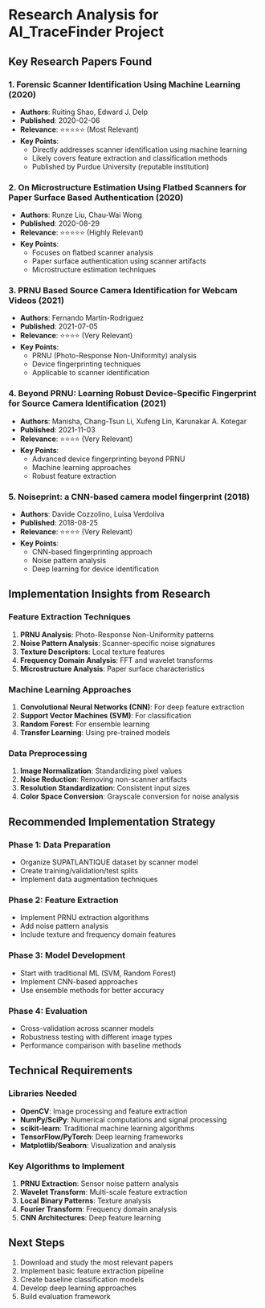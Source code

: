 # Research Analysis for AI_TraceFinder Project

## Key Research Papers Found

### 1. **Forensic Scanner Identification Using Machine Learning** (2020)
- **Authors**: Ruiting Shao, Edward J. Delp
- **Published**: 2020-02-06
- **Relevance**: ⭐⭐⭐⭐⭐ (Most Relevant)
- **Key Points**:
  - Directly addresses scanner identification using machine learning
  - Likely covers feature extraction and classification methods
  - Published by Purdue University (reputable institution)

### 2. **On Microstructure Estimation Using Flatbed Scanners for Paper Surface Based Authentication** (2020)
- **Authors**: Runze Liu, Chau-Wai Wong
- **Published**: 2020-08-29
- **Relevance**: ⭐⭐⭐⭐⭐ (Highly Relevant)
- **Key Points**:
  - Focuses on flatbed scanner analysis
  - Paper surface authentication using scanner artifacts
  - Microstructure estimation techniques

### 3. **PRNU Based Source Camera Identification for Webcam Videos** (2021)
- **Authors**: Fernando Martin-Rodriguez
- **Published**: 2021-07-05
- **Relevance**: ⭐⭐⭐⭐ (Very Relevant)
- **Key Points**:
  - PRNU (Photo-Response Non-Uniformity) analysis
  - Device fingerprinting techniques
  - Applicable to scanner identification

### 4. **Beyond PRNU: Learning Robust Device-Specific Fingerprint for Source Camera Identification** (2021)
- **Authors**: Manisha, Chang-Tsun Li, Xufeng Lin, Karunakar A. Kotegar
- **Published**: 2021-11-03
- **Relevance**: ⭐⭐⭐⭐ (Very Relevant)
- **Key Points**:
  - Advanced device fingerprinting beyond PRNU
  - Machine learning approaches
  - Robust feature extraction

### 5. **Noiseprint: a CNN-based camera model fingerprint** (2018)
- **Authors**: Davide Cozzolino, Luisa Verdoliva
- **Published**: 2018-08-25
- **Relevance**: ⭐⭐⭐⭐ (Very Relevant)
- **Key Points**:
  - CNN-based fingerprinting approach
  - Noise pattern analysis
  - Deep learning for device identification

## Implementation Insights from Research

### Feature Extraction Techniques
1. **PRNU Analysis**: Photo-Response Non-Uniformity patterns
2. **Noise Pattern Analysis**: Scanner-specific noise signatures
3. **Texture Descriptors**: Local texture features
4. **Frequency Domain Analysis**: FFT and wavelet transforms
5. **Microstructure Analysis**: Paper surface characteristics

### Machine Learning Approaches
1. **Convolutional Neural Networks (CNN)**: For deep feature extraction
2. **Support Vector Machines (SVM)**: For classification
3. **Random Forest**: For ensemble learning
4. **Transfer Learning**: Using pre-trained models

### Data Preprocessing
1. **Image Normalization**: Standardizing pixel values
2. **Noise Reduction**: Removing non-scanner artifacts
3. **Resolution Standardization**: Consistent input sizes
4. **Color Space Conversion**: Grayscale conversion for noise analysis

## Recommended Implementation Strategy

### Phase 1: Data Preparation
- Organize SUPATLANTIQUE dataset by scanner model
- Create training/validation/test splits
- Implement data augmentation techniques

### Phase 2: Feature Extraction
- Implement PRNU extraction algorithms
- Add noise pattern analysis
- Include texture and frequency domain features

### Phase 3: Model Development
- Start with traditional ML (SVM, Random Forest)
- Implement CNN-based approaches
- Use ensemble methods for better accuracy

### Phase 4: Evaluation
- Cross-validation across scanner models
- Robustness testing with different image types
- Performance comparison with baseline methods

## Technical Requirements

### Libraries Needed
- **OpenCV**: Image processing and feature extraction
- **NumPy/SciPy**: Numerical computations and signal processing
- **scikit-learn**: Traditional machine learning algorithms
- **TensorFlow/PyTorch**: Deep learning frameworks
- **Matplotlib/Seaborn**: Visualization and analysis

### Key Algorithms to Implement
1. **PRNU Extraction**: Sensor noise pattern analysis
2. **Wavelet Transform**: Multi-scale feature extraction
3. **Local Binary Patterns**: Texture analysis
4. **Fourier Transform**: Frequency domain analysis
5. **CNN Architectures**: Deep feature learning

## Next Steps
1. Download and study the most relevant papers
2. Implement basic feature extraction pipeline
3. Create baseline classification models
4. Develop deep learning approaches
5. Build evaluation framework
